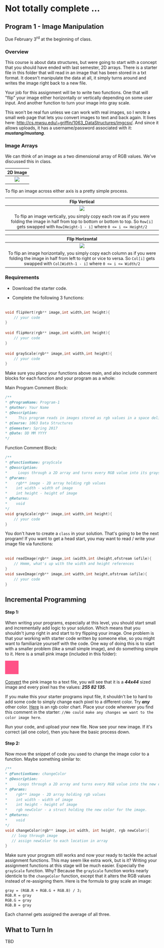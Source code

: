 # Not totally complete ...

## Program 1 - Image Manipulation
Due February 3<sup>rd</sup> at the beginning of class.

### Overview

This course is about data structures, but were going to start with a concept that you should have ended 
with last semester, 2D arrays. There is a starter file in this folder that will read in an image that has
been stored in a txt format. It doesn't manipulate the data at all, it simply turns around and writes the
image right back to a new file. 

Your job for this assignment will be to write two functions. One that will "flip" your image either
horizontally or vertically depending on some user input. And another function to turn your image into
gray scale. 

This won't be real fun unless we can work with real images, so I wrote a small web page that lets you convert 
images to text and back again. It lives here: http://cs.mwsu.edu/~griffin/1063_DataStructures/imgcsv/. And since 
it allows uploads, it has a username/password associated with it: ***mustang/mustang***. 

### Image Arrays

We can think of an image as a two dimensional array of RGB values. We've discussed this in class. 

| 2D Image |
|:-------:|
| ![](https://d3vv6lp55qjaqc.cloudfront.net/items/1X0Z2W0t432k0x3w2U1u/2d_array.png?X-CloudApp-Visitor-Id=1094421) |

To flip an image across either axis is a pretty simple process. 

| Flip Vertical |
|:-------:|
| ![](https://d3vv6lp55qjaqc.cloudfront.net/items/1K280C2Y3S2H2S3U2B07/flip%20_vertical.png?X-CloudApp-Visitor-Id=1094421) |
| To flip an image vertically, you simply copy each row as if you were folding the image in half from top to bottom or bottom to top. So `Row[i]` gets swapped with `Row[Height-1 - i]` where `0 <= i <= Height/2` |

| Flip Horizontal |
|:-------:|
| ![](https://d3vv6lp55qjaqc.cloudfront.net/items/44052x1L2w2S010f2u1m/flip_horizontal.png?X-CloudApp-Visitor-Id=1094421) |
| To flip an image horizontally, you simply copy each column as if you were folding the image in half from left to right or vice to versa. So `Col[i]` gets swapped with `Col[Width-1 - i]` where `0 <= i <= Width/2` | |

### Requirements

- Download the starter code.

- Complete the following 3 functions:

```cpp

void flipVert(rgb** image,int width,int height){
    // your code
}

void flipHorz(rgb** image,int width,int height){
    // your code
}

void grayScale(rgb** image,int width,int height){
    // your code
}

```

Make sure you place your functions above main, and also include comment blocks for each function and your program as a whole:

Main Program Comment Block:
```cpp
/**
* @ProgramName: Program-1
* @Author: Your Name 
* @Description: 
*     This program reads in images stored as rgb values in a space delimited file format.
* @Course: 1063 Data Structures
* @Semester: Spring 2017
* @Date: DD MM YYYY
*/
```

Function Comment Block:
```cpp
/**
* @FunctionName: grayScale
* @Description: 
*     Loops through a 2D array and turns every RGB value into its grayscale equivalent.
* @Params:
*    rgb** image - 2D array holding rgb values
*    int width - width of image
*    int height - height of image
* @Returns:
*    void
*/
void grayScale(rgb** image,int width,int height){
    // your code
}
```

You don't have to create a `class` in your solution. That's going to be the next program! If you want to get a head start, you may want to read / write your image file via functions:

```cpp

void readImage(rgb** image,int &width,int &height,ofstream &ofile){
    // Hmmm, what's up with the width and height references
}
void saveImage(rgb** image,int width,int height,ofstream &ofile){
    // your code
}

```

## Incremental Programming

#### Step 1:
When writing your programs, especially at this level, you should start small and incrementally add logic to your solution. Which means that you shouldn't jump right in and start to try flipping your image. One problem is that your working with starter code written by someone else, so you might want to familiarize yourself with the code. One way of doing this is to start with a smaller problem (like a small simple image), and do something simple to it. Here is a small pink image (included in this folder):

![](./pink.jpg)

[Convert](http://cs.mwsu.edu/~griffin/1063_DataStructures/imgcsv/) the pink image to a text file, you will see that it is a ***44x44*** sized image and every pixel has the values: ***255 82 135***.

If you make this your starter programs input file, it shouldn't be to hard to add some code to simply change each pixel to a different color. Try ***any*** other color. [Here](http://www.rapidtables.com/web/color/RGB_Color.htm) is an rgb color chart. Place your code wherever you find this comment in the starter: `//We could make any changes we want to the color image here`. 

Run your code, and upload your new file. Now see your new image. If it's correct (all one color), then you have the basic process down. 

####  Step 2:

Now move the snippet of code you used to change the image color to a function. Maybe something similar to:

```cpp
/**
* @FunctionName: changeColor
* @Description: 
*     Loops through a 2D array and turns every RGB value into the new color.
* @Params:
*    rgb** image - 2D array holding rgb values
*    int width - width of image
*    int height - height of image
*    rgb newColor - a struct holding the new color for the image.
* @Returns:
*    void
*/
void changeColor(rgb** image,int width, int height, rgb newColor){
   // loop through image
   // assign newColor to each location in array
}
```

Make sure your program still works and now your ready to tackle the actual assignment functions. This may seem like extra work, but is it? Writing your assignment functions at this stage will be much easier. Especially the `grayScale` function. Why? Because the `grayScale` function works nearly identicle to the `changeColor` function, except that it alters the RGB values instead of re-assigning them. Here is the formula to gray scale an image:

```
gray = (RGB.R + RGB.G + RGB.B) / 3;
RGB.R = gray
RGB.G = gray
RGB.B = gray
```

Each channel gets assigned the average of all three.


## What to Turn In

TBD
